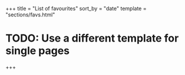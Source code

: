 +++
title = "List of favourites"
sort_by = "date"
template = "sections/favs.html"
# TODO: Use a different template for single pages
+++